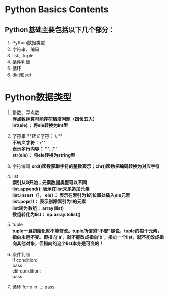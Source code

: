 # Python Basics Contents  
## Python基础主要包括以下几个部分：
  1. Python数据类型
  2. 字符串、编码
  3. list、tuple
  4. 条件判断
  5. 循环
  6. dict和set


# Python数据类型  
1. 整数、浮点数  
**浮点数运算可能存在精度问题（四舍五入）**  
**int(ele)：  将ele转换为int型**
  
2. 字符串
**转义字符：  \ **  
**不转义字符：   r''**  
**表示多行内容：  '''...'''**  
**str(ele)：  将ele转换为string型**  

3. 字符编码
**ord()函数获取字符的整数表示；chr()函数把编码转换为对应字符**
  
4. list  
**索引从0开始；元素数据类型可以不同**  
**list.append(): 表示在list末尾追加元素**  
**list.insert（1， ele）： 表示在索引为1的位置处插入ele元素**  
**list.pop(1)： 表示删除索引为1的元素**  
**list转为数组：  array(list)**  
**数组转化为list： np.array.tolist()**

5. tuple  
**tuple一旦初始化就不能修改。tuple所谓的“不变”是说，tuple的每个元素，指向永远不变。即指向'a'，就不能改成指向'b'，指向一个list，就不能改成指向其他对象，但指向的这个list本身是可变的！**

6. 条件判断  
  if condition:  
    pass  
  elif condition:  
    pass
 
 7. 循环
  for x in ...:
      pass
 
 
 
 
 
 
 
 
 
 
 
 
 
 
 
 
 
 
 
